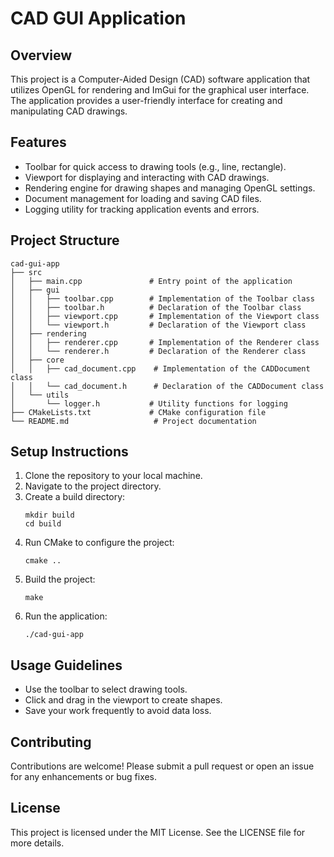 # CAD GUI Application

## Overview
This project is a Computer-Aided Design (CAD) software application that utilizes OpenGL for rendering and ImGui for the graphical user interface. The application provides a user-friendly interface for creating and manipulating CAD drawings.

## Features
- Toolbar for quick access to drawing tools (e.g., line, rectangle).
- Viewport for displaying and interacting with CAD drawings.
- Rendering engine for drawing shapes and managing OpenGL settings.
- Document management for loading and saving CAD files.
- Logging utility for tracking application events and errors.

## Project Structure
```
cad-gui-app
├── src
│   ├── main.cpp               # Entry point of the application
│   ├── gui
│   │   ├── toolbar.cpp        # Implementation of the Toolbar class
│   │   ├── toolbar.h          # Declaration of the Toolbar class
│   │   ├── viewport.cpp       # Implementation of the Viewport class
│   │   └── viewport.h         # Declaration of the Viewport class
│   ├── rendering
│   │   ├── renderer.cpp       # Implementation of the Renderer class
│   │   └── renderer.h         # Declaration of the Renderer class
│   ├── core
│   │   ├── cad_document.cpp    # Implementation of the CADDocument class
│   │   └── cad_document.h      # Declaration of the CADDocument class
│   └── utils
│       └── logger.h           # Utility functions for logging
├── CMakeLists.txt             # CMake configuration file
└── README.md                   # Project documentation
```

## Setup Instructions
1. Clone the repository to your local machine.
2. Navigate to the project directory.
3. Create a build directory:
   ```
   mkdir build
   cd build
   ```
4. Run CMake to configure the project:
   ```
   cmake ..
   ```
5. Build the project:
   ```
   make
   ```
6. Run the application:
   ```
   ./cad-gui-app
   ```

## Usage Guidelines
- Use the toolbar to select drawing tools.
- Click and drag in the viewport to create shapes.
- Save your work frequently to avoid data loss.

## Contributing
Contributions are welcome! Please submit a pull request or open an issue for any enhancements or bug fixes.

## License
This project is licensed under the MIT License. See the LICENSE file for more details.